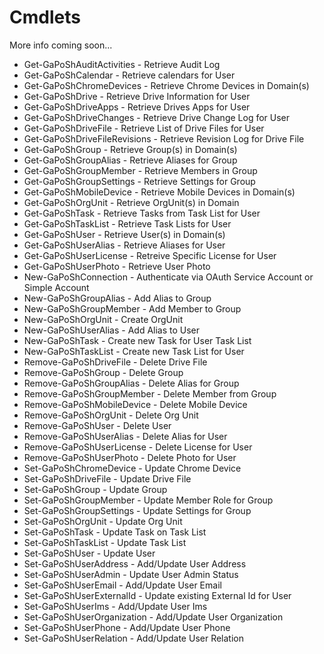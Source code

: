 # Cmdlets #

More info coming soon...

  * Get-GaPoShAuditActivities - Retrieve Audit Log
  * Get-GaPoShCalendar - Retrieve calendars for User
  * Get-GaPoShChromeDevices - Retrieve Chrome Devices in Domain(s)
  * Get-GaPoShDrive - Retrieve Drive Information for User
  * Get-GaPoShDriveApps - Retrieve Drives Apps for User
  * Get-GaPoShDriveChanges - Retrieve Drive Change Log for User
  * Get-GaPoShDriveFile - Retrieve List of Drive Files for User
  * Get-GaPoShDriveFileRevisions - Retrieve Revision Log for Drive File
  * Get-GaPoShGroup - Retrieve Group(s) in Domain(s)
  * Get-GaPoShGroupAlias - Retrieve Aliases for Group
  * Get-GaPoShGroupMember - Retrieve Members in Group
  * Get-GaPoShGroupSettings - Retrieve Settings for Group
  * Get-GaPoShMobileDevice - Retrieve Mobile Devices in Domain(s)
  * Get-GaPoShOrgUnit - Retrieve OrgUnit(s) in Domain
  * Get-GaPoShTask - Retrieve Tasks from Task List for User
  * Get-GaPoShTaskList - Retrieve Task Lists for User
  * Get-GaPoShUser - Retrieve User(s) in Domain(s)
  * Get-GaPoShUserAlias - Retrieve Aliases for User
  * Get-GaPoShUserLicense - Retreive Specific License for User
  * Get-GaPoShUserPhoto - Retrieve User Photo
  * New-GaPoShConnection - Authenticate via OAuth Service Account or Simple Account
  * New-GaPoShGroupAlias - Add Alias to Group
  * New-GaPoShGroupMember - Add Member to Group
  * New-GaPoShOrgUnit - Create OrgUnit
  * New-GaPoShUserAlias - Add Alias to User
  * New-GaPoShTask - Create new Task for User Task List
  * New-GaPoShTaskList - Create new Task List for User
  * Remove-GaPoShDriveFile - Delete Drive File
  * Remove-GaPoShGroup - Delete Group
  * Remove-GaPoShGroupAlias - Delete Alias for Group
  * Remove-GaPoShGroupMember - Delete Member from Group
  * Remove-GaPoShMobileDevice - Delete Mobile Device
  * Remove-GaPoShOrgUnit - Delete Org Unit
  * Remove-GaPoShUser - Delete User
  * Remove-GaPoShUserAlias - Delete Alias for User
  * Remove-GaPoShUserLicense - Delete License for User
  * Remove-GaPoShUserPhoto - Delete Photo for User
  * Set-GaPoShChromeDevice - Update Chrome Device
  * Set-GaPoShDriveFile - Update Drive File
  * Set-GaPoShGroup - Update Group
  * Set-GaPoShGroupMember - Update Member Role for Group
  * Set-GaPoShGroupSettings - Update Settings for Group
  * Set-GaPoShOrgUnit - Update Org Unit
  * Set-GaPoShTask - Update Task on Task List
  * Set-GaPoShTaskList - Update Task List
  * Set-GaPoShUser - Update User
  * Set-GaPoShUserAddress - Add/Update User Address
  * Set-GaPoShUserAdmin - Update User Admin Status
  * Set-GaPoShUserEmail - Add/Update User Email
  * Set-GaPoShUserExternalId - Update existing External Id for User
  * Set-GaPoShUserIms - Add/Update User Ims
  * Set-GaPoShUserOrganization - Add/Update User Organization
  * Set-GaPoShUserPhone - Add/Update User Phone
  * Set-GaPoShUserRelation - Add/Update User Relation